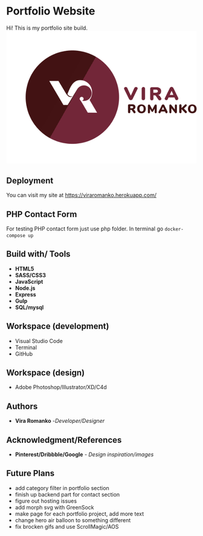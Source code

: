# Portfolio Website

Hi! This is my portfolio site build.
![Image description](public/images/logo.svg)

## Deployment

You can visit my site at https://viraromanko.herokuapp.com/




## PHP Contact Form
For testing PHP contact form just use php folder.
In terminal go ``docker-compose up``


## Build with/ Tools
* **HTML5**
* **SASS/CSS3**
* **JavaScript**
* **Node.js**
* **Express**
* **Gulp**
* **SQL/mysql**


## Workspace (development)
* Visual Studio Code
* Terminal
* GitHub

## Workspace (design)
* Adobe Photoshop/Illustrator/XD/C4d


## Authors
* **Vira Romanko** -*Developer/Designer*





## Acknowledgment/References

* **Pinterest/Dribbble/Google** - *Design inspiration/images* 

## Future Plans
* add category filter in portfolio section
* finish up backend part for contact section
* figure out hosting issues
* add morph svg with GreenSock 
* make page for each portfolio project, add more text
* change hero air balloon to something different
* fix brocken gifs and use ScrollMagic/AOS


